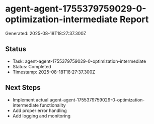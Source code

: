 # agent-agent-1755379759029-0-optimization-intermediate Report

Generated: 2025-08-18T18:27:37.300Z

## Status
- Task: agent-agent-1755379759029-0-optimization-intermediate
- Status: Completed
- Timestamp: 2025-08-18T18:27:37.300Z

## Next Steps
- Implement actual agent-agent-1755379759029-0-optimization-intermediate functionality
- Add proper error handling
- Add logging and monitoring
